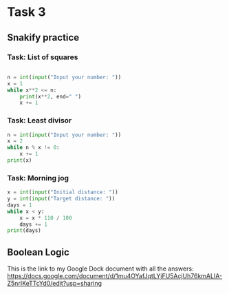 # Task 3
## Snakify practice

### Task: List of squares

```.py

n = int(input("Input your number: "))
x = 1
while x**2 <= n:
    print(x**2, end=" ")
    x += 1    
```

### Task: Least divisor
```.py
n = int(input("Input your number: "))
x = 2
while n % x != 0:
    x += 1
print(x)
```

### Task: Morning jog
```.py
x = int(input("Initial distance: "))
y = int(input("Target distance: "))
days = 1
while x < y:
    x = x * 110 / 100
    days += 1
print(days)
```
## Boolean Logic
This is the link to my Google Dock document with all the answers:
https://docs.google.com/document/d/1mu4OYafJqtLYjFU5AcjUh76kmALIA-Z5nrIKeTTcYd0/edit?usp=sharing
